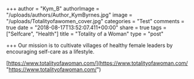 +++
author = "Kym_B"
authorImage =  "/uploads/authors/Author_KymByrnes.jpg"
image = "/uploads/Totalityofawomen_cover.jpg"
categories = "Test"
comments = true
date = "2018-08-17T13:52:07.411+00:00"
share = true
tags = ["Selfcare", "Health"]
title = "Totality of a Woman"
type = "post"

+++
Our mission is to cultivate villages of healthy female leaders by encouraging self-care as a lifestyle.  
  
[https://www.totalityofawoman.com/](https://www.totalityofawoman.com/ "https://www.totalityofawoman.com/")